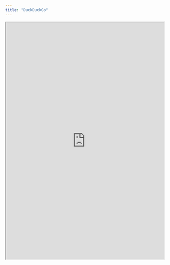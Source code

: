 ```yaml
---
title: "DuckDuckGo"
---
```



<iframe height="750" width="100%" src="https://ewelton.github.io/ktest/wiki.html#DuckDuckGo"></iframe>
